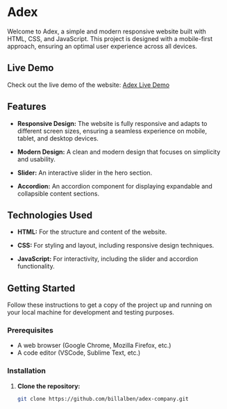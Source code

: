 # Adex

Welcome to Adex, a simple and modern responsive website built with HTML, CSS, and JavaScript. This project is designed with a mobile-first approach, ensuring an optimal user experience across all devices.

## Live Demo

Check out the live demo of the website: [Adex Live Demo](https://billalben.github.io/adex-company/)

## Features

- **Responsive Design:** The website is fully responsive and adapts to different screen sizes, ensuring a seamless experience on mobile, tablet, and desktop devices.

- **Modern Design:** A clean and modern design that focuses on simplicity and usability.

- **Slider:** An interactive slider in the hero section.

- **Accordion:** An accordion component for displaying expandable and collapsible content sections.

## Technologies Used

- **HTML:** For the structure and content of the website.

- **CSS:** For styling and layout, including responsive design techniques.

- **JavaScript:** For interactivity, including the slider and accordion functionality.

## Getting Started

Follow these instructions to get a copy of the project up and running on your local machine for development and testing purposes.

### Prerequisites

- A web browser (Google Chrome, Mozilla Firefox, etc.)
- A code editor (VSCode, Sublime Text, etc.)

### Installation

1. **Clone the repository:**

   ```sh
   git clone https://github.com/billalben/adex-company.git
